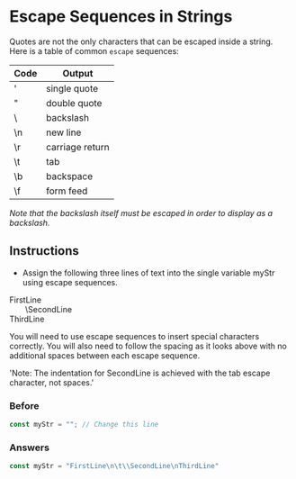 # Escape Sequences in Strings

Quotes are not the only characters that can be escaped inside a string.
Here is a table of common `escape` sequences:

| Code | Output|
-------|--------
\'  | single quote
\"	| double quote
\\	| backslash
\n	| new line
\r	| carriage return
\t	| tab
\b	| backspace
\f	| form feed

*Note that the backslash itself must be escaped in order
to display as a backslash.*

## Instructions
- Assign the following three lines of text into the single variable myStr using escape sequences.

FirstLine  
&emsp;&emsp;\SecondLine  
ThirdLine

You will need to use escape sequences to insert special
characters correctly. You will also need to follow the spacing
as it looks above with no additional spaces between each escape sequence.

'Note: The indentation for SecondLine is achieved with the tab escape character, not spaces.'


### Before

```javascript
const myStr = ""; // Change this line
```

### Answers

```javascript
const myStr = "FirstLine\n\t\\SecondLine\nThirdLine"
```

